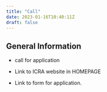 ```yaml
---
title: "Call"
date: 2023-01-16T10:40:11Z
draft: false
---
```


## General Information

- call for application
- Link to ICRA website in HOMEPAGE

- Link to form for application.